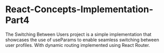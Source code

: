# React-Concepts-Implementation-Part4
The Switching Between Users project is a simple implementation that showcases the use of useParams to enable seamless switching between user profiles. With dynamic routing implemented using React Router.
